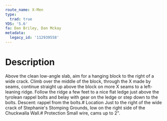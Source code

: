 ```yaml
---
route_name: X-Men
type:
  trad: true
YDS: '5.6'
fa: Dan Briley, Dan Mckay
metadata:
  legacy_id: '112939558'
---
```

# Description
Above the clean low-angle slab, aim for a hanging block to the right of a wide crack. Climb over the middle of the block, through the X made by seams, continue straight up above the block on more X seams to a left-leaning ridge. Follow the ridge a few feet to a nice flat ledge just above the tyrolean rappel bolts and belay with gear on the ledge or step down to the bolts. Descent: rappel from the bolts.# Location
Just to the right of the wide crack of Stephanie's Stomping Grounds, low on the right side of the Chuckwalla Wall.# Protection
Small wire, cams up to 2".